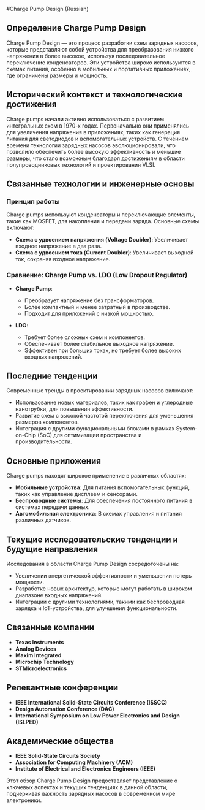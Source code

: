 #Charge Pump Design (Russian)

## Определение Charge Pump Design

Charge Pump Design — это процесс разработки схем зарядных насосов, которые представляют собой устройства для преобразования низкого напряжения в более высокое, используя последовательное переключение конденсаторов. Эти устройства широко используются в схемах питания, особенно в мобильных и портативных приложениях, где ограничены размеры и мощность.

## Исторический контекст и технологические достижения

Charge pumps начали активно использоваться с развитием интегральных схем в 1970-х годах. Первоначально они применялись для увеличения напряжения в приложениях, таких как генерация питания для светодиодов и вспомогательных устройств. С течением времени технологии зарядных насосов эволюционировали, что позволило обеспечить более высокую эффективность и меньшие размеры, что стало возможным благодаря достижениям в области полупроводниковых технологий и проектирования VLSI.

## Связанные технологии и инженерные основы

### Принцип работы

Charge pumps используют конденсаторы и переключающие элементы, такие как MOSFET, для накопления и передачи заряда. Основные схемы включают:

- **Схема с удвоением напряжения (Voltage Doubler)**: Увеличивает входное напряжение в два раза.
- **Схема с удвоением тока (Current Doubler)**: Увеличивает выходной ток, сохраняя входное напряжение.
  
### Сравнение: Charge Pump vs. LDO (Low Dropout Regulator)

- **Charge Pump**:
  - Преобразует напряжение без трансформаторов.
  - Более компактный и менее затратный в производстве.
  - Подходит для приложений с низкой мощностью.
  
- **LDO**:
  - Требует более сложных схем и компонентов.
  - Обеспечивает более стабильное выходное напряжение.
  - Эффективен при больших токах, но требует более высоких входных напряжений.

## Последние тенденции

Современные тренды в проектировании зарядных насосов включают:
- Использование новых материалов, таких как графен и углеродные нанотрубки, для повышения эффективности.
- Развитие схем с высокой частотой переключения для уменьшения размеров компонентов.
- Интеграция с другими функциональными блоками в рамках System-on-Chip (SoC) для оптимизации пространства и производительности.

## Основные приложения

Charge pumps находят широкое применение в различных областях:
- **Мобильные устройства**: Для питания вспомогательных функций, таких как управление дисплеем и сенсорами.
- **Беспроводные системы**: Для обеспечения постоянного питания в системах передачи данных.
- **Автомобильная электроника**: В схемах управления и питания различных датчиков.

## Текущие исследовательские тенденции и будущие направления

Исследования в области Charge Pump Design сосредоточены на:
- Увеличении энергетической эффективности и уменьшении потерь мощности.
- Разработке новых архитектур, которые могут работать в широком диапазоне входных напряжений.
- Интеграции с другими технологиями, такими как беспроводная зарядка и IoT-устройства, для улучшения функциональности.

## Связанные компании

- **Texas Instruments**
- **Analog Devices**
- **Maxim Integrated**
- **Microchip Technology**
- **STMicroelectronics**

## Релевантные конференции

- **IEEE International Solid-State Circuits Conference (ISSCC)**
- **Design Automation Conference (DAC)**
- **International Symposium on Low Power Electronics and Design (ISLPED)**

## Академические общества

- **IEEE Solid-State Circuits Society**
- **Association for Computing Machinery (ACM)**
- **Institute of Electrical and Electronics Engineers (IEEE)**

Этот обзор Charge Pump Design предоставляет представление о ключевых аспектах и текущих тенденциях в данной области, подчеркивая важность зарядных насосов в современном мире электроники.